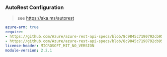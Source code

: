 ### AutoRest Configuration

> see https://aka.ms/autorest

``` yaml
azure-arm: true
require:
- https://github.com/Azure/azure-rest-api-specs/blob/8c9845c7190792cb95c0deda1cb787512c4c7ca1/specification/containerinstance/resource-manager/readme.md
- https://github.com/Azure/azure-rest-api-specs/blob/8c9845c7190792cb95c0deda1cb787512c4c7ca1/specification/containerinstance/resource-manager/readme.go.md
license-header: MICROSOFT_MIT_NO_VERSION
module-version: 2.2.1
```